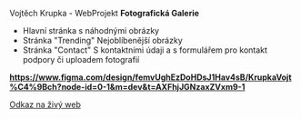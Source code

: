 Vojtěch Krupka - WebProjekt
**Fotografická Galerie**
- Hlavní stránka s náhodnými obrázky
- Stránka "Trending" Nejoblíbenější obrázky
- Stránka "Contact" S kontaktními údaji a s formulářem pro kontakt podpory či uploadem fotografií
 
**https://www.figma.com/design/femvUghEzDoHDsJ1Hav4sB/KrupkaVojt%C4%9Bch?node-id=0-1&m=dev&t=AXFhjJGNzaxZVxm9-1**

[Odkaz na živý web](https://pslib-cz.github.io/2024-p2b-web-projekt-VojtechKrupka/)
